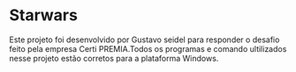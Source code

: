 # Starwars
Este projeto foi desenvolvido por Gustavo seidel para responder o desafio feito pela empresa Certi PREMIA.Todos os programas e comando ultilizados nesse projeto estão corretos para a plataforma Windows.
